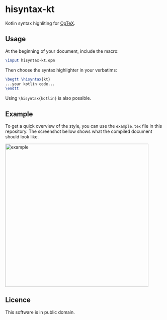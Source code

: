 # hisyntax-kt
Kotlin syntax highliting for [OpTeX](https://github.com/olsak/OpTeX).

## Usage
At the beginning of your document, include the macro:
```tex
\input hisyntax-kt.opm
```
Then choose the syntax highlighter in your verbatims:
```tex
\begtt \hisyntax{kt}
...your kotlin code...
\endtt
```
Using `\hisyntax{kotlin}` is also possible.

## Example

To get a quick overview of the style, you can use the `example.tex` file in this repository.
The screenshot bellow shows what the compiled document should look like.

<img width="455" alt="example" src="https://github.com/vojta-horanek/hisyntax-kt/assets/12630566/10f302bb-a737-4c09-82ba-fd86987e6011">

## Licence

This software is in public domain.
